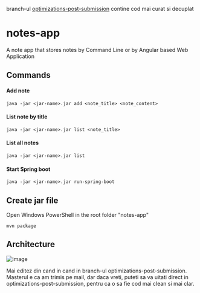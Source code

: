 
branch-ul [optimizations-post-submission](https://github.com/sirbmircea/notes-app/tree/optimizations-post-submission) contine cod mai curat si decuplat

# notes-app

A note app that stores notes by Command Line or by Angular based Web Application

## Commands

#### Add note
```shell
java -jar <jar-name>.jar add <note_title> <note_content>
```
#### List note by title
```shell
java -jar <jar-name>.jar list <note_title>
```
#### List all notes
```shell
java -jar <jar-name>.jar list
```
#### Start Spring boot
```shell
java -jar <jar-name>.jar run-spring-boot
```
## Create jar file
Open Windows PowerShell in the root folder "notes-app"
```shell
mvn package
```

## Architecture

![image](https://user-images.githubusercontent.com/111562058/186296114-8b8dc792-568c-42f9-b4a9-b37e591409c8.png)

Mai editez din cand in cand in branch-ul optimizations-post-submission. Masterul e ca am trimis pe mail, dar daca vreti, puteti sa va uitati direct in optimizations-post-submission, pentru ca o sa fie cod mai clean si mai clar. 

